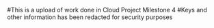 #This is a upload of work done in Cloud Project Milestone 4
#Keys and other information has been redacted for security purposes
